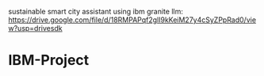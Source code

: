 sustainable smart city assistant using ibm granite llm: https://drive.google.com/file/d/18RMPAPqf2glI9kKeiM27y4cSyZPpRad0/view?usp=drivesdk
# IBM-Project
